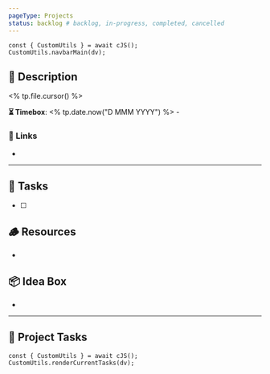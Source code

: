 ```yaml
---
pageType: Projects
status: backlog # backlog, in-progress, completed, cancelled
---
```

```dataviewjs
const { CustomUtils } = await cJS();
CustomUtils.navbarMain(dv);
```
## 📄 Description
<% tp.file.cursor() %>
<!-- Timebox: <start_date> - <end_date> -->
**⏳ Timebox**: <% tp.date.now("D MMM YYYY") %> - 
### 🔗 Links
- 
---
## 📝 Tasks
- [ ] 
## 🪵 Resources
- 
## 📦 Idea Box
- 
---
## 📝 Project Tasks
```dataviewjs
const { CustomUtils } = await cJS();
CustomUtils.renderCurrentTasks(dv);
```
